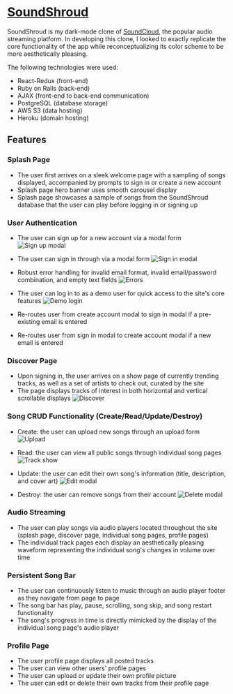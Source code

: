 # [SoundShroud](http://soundshroud000.herokuapp.com/#/)

SoundShroud is my dark-mode clone of [SoundCloud](https://soundcloud.com/discover), the popular audio streaming platform. In developing this clone, I looked to exactly replicate the core functionality of the app while reconceptualizing its color scheme to be more aesthetically pleasing.

The following technologies were used:
- React-Redux (front-end)
- Ruby on Rails (back-end)
- AJAX (front-end to back-end communication)
- PostgreSQL (database storage)
- AWS S3 (data hosting)
- Heroku (domain hosting)

## Features

### Splash Page
- The user first arrives on a sleek welcome page with a sampling of songs displayed, accompanied by prompts to sign in or create a new account
- Splash page hero banner uses smooth carousel display
- Splash page showcases a sample of songs from the SoundShroud database that the user can play before logging in or signing up

### User Authentication
- The user can sign up for a new account via a modal form
![Sign up modal](gifs/create_acc_modal.gif)

- The user can sign in through via a modal form
![Sign in modal](gifs/sign_in_modal.gif)

- Robust error handling for invalid email format, invalid email/password combination, and empty text fields
![Errors](gifs/auth_errors.gif)

- The user can log in to as a demo user for quick access to the site's core features
![Demo login](gifs/demo_login.gif)

- Re-routes user from create account modal to sign in modal if a pre-existing email is entered
- Re-routes user from sign in modal to create account modal if a new email is entered

### Discover Page
- Upon signing in, the user arrives on a show page of currently trending tracks, as well as a set of artists to check out, curated by the site
- The page displays tracks of interest in both horizontal and vertical scrollable displays
![Discover](gifs/discover_page.gif)

### Song CRUD Functionality (Create/Read/Update/Destroy)
- Create: the user can upload new songs through an upload form
![Upload](gifs/upload.gif)

- Read: the user can view all public songs through individual song pages
![Track show](gifs/track_show_page.gif)

- Update: the user can edit their own song's information (title, description, and cover art)
![Edit modal](gifs/edit_modal.gif)

- Destroy: the user can remove songs from their account
![Delete modal](gifs/delete_modal.gif)

### Audio Streaming
- The user can play songs via audio players located throughout the site (splash page, discover page, individual song pages, profile pages)
- The individual track pages each display an aesthetically pleasing waveform representing the individual song's changes in volume over time

### Persistent Song Bar
- The user can continuously listen to music through an audio player footer as they navigate from page to page
- The song bar has play, pause, scrolling, song skip, and song restart functionality
- The song's progress in time is directly mimicked by the display of the individual song page's audio player

### Profile Page
- The user profile page displays all posted tracks
- The user can view other users' profile pages
- The user can upload or update their own profile picture
- The user can edit or delete their own tracks from their profile page
